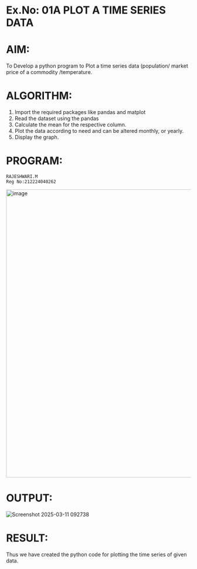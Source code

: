 # Ex.No: 01A PLOT A TIME SERIES DATA

# AIM:
To Develop a python program to Plot a time series data (population/ market price of a commodity
/temperature.
# ALGORITHM:
1. Import the required packages like pandas and matplot
2. Read the dataset using the pandas
3. Calculate the mean for the respective column.
4. Plot the data according to need and can be altered monthly, or yearly.
5. Display the graph.
# PROGRAM:

~~~
RAJESHWARI.M
Reg No:212224040262
~~~
<img width="784" alt="image" src="https://github.com/user-attachments/assets/983a185c-39be-4a22-bc92-8f880442a5d4" />










# OUTPUT:

![Screenshot 2025-03-11 092738](https://github.com/user-attachments/assets/ba5dd81a-9d23-4c87-8f62-8006b92bd4c5)



# RESULT:
Thus we have created the python code for plotting the time series of given data.
